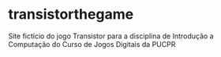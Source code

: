 # transistorthegame
Site fictício do jogo Transistor para a disciplina de Introdução a Computação do Curso de Jogos Digitais da PUCPR

